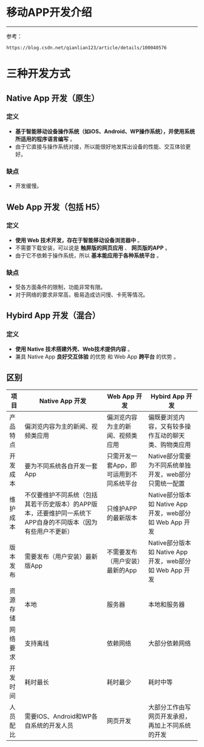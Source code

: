 # 移动APP开发介绍

---

参考：

```wiki
https://blog.csdn.net/qianlian123/article/details/100040576
```



# 三种开发方式

## Native App 开发（原生）

### 定义

- **基于智能移动设备操作系统（如iOS、Android、WP操作系统），并使用系统所适用的程序语言编写** 。
- 由于它直接与操作系统对接，所以能很好地发挥出设备的性能、交互体验更好。

### 缺点

- 开发缓慢。

## Web App 开发（包括 H5）

### 定义

- **使用 Web 技术开发，存在于智能移动设备浏览器中** 。
- 不需要下载安装，可以说是 **触屏版的网页应用** 、 **网页版的APP** 。
- 由于它不依赖于操作系统，所以 **基本能应用于各种系统平台** 。

### 缺点

- 受各方面条件的限制，功能非常有限。
- 对于网络的要求非常高，极易造成访问慢、卡死等情况。

## Hybird App 开发（混合）

### 定义

- **使用 Native 技术搭建外壳、Web技术提供内容** 。
- 兼具 Native App **良好交互体验** 的优势 和 Web App **跨平台** 的优势 。



## 区别

| 项目     | Native App 开发                                              | Web App 开发                            | Hybird App 开发                                          |
| -------- | ------------------------------------------------------------ | --------------------------------------- | -------------------------------------------------------- |
| 产品特点 | 偏浏览内容为主的新闻、视频类应用                             | 偏浏览内容为主的新闻、视频类应用        | 偏既要浏览内容，又有较多操作互动的聊天类、购物类应用     |
| 开发成本 | 要为不同系统各自开发一套App                                  | 只需开发一套App，即可运用到不同系统平台 | Native部分需要为不同系统单独开发，web部分只需统一配置    |
| 维护成本 | 不仅要维护不同系统（包括其若干历史版本）的APP版本，还要维护同一系统下 APP自身的不同版本（因为有些用户不更新） | 只维护APP的最新版本                     | Native部分版本如 Native App 开发，web部分如 Web App 开发 |
| 版本发布 | 需要发布（用户安装）最新版App                                | 不需要发布（用户安装）最新的App         | Native部分版本如 Native App 开发，web部分如 Web App 开发 |
| 资源存储 | 本地                                                         | 服务器                                  | 本地和服务器                                             |
| 网络要求 | 支持离线                                                     | 依赖网络                                | 大部分依赖网络                                           |
| 开发时间 | 耗时最长                                                     | 耗时最少                                | 耗时中等                                                 |
| 人员配比 | 需要IOS、Android和WP各自系统的开发人员                       | 网页开发                                | 大部分工作由写网页开发承担，再加上不同系统的开发         |







